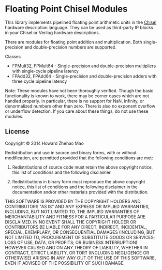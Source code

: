 # Floating Point Chisel Modules

This library implements pipelined floating point arithmetic units in the
[Chisel](https://chisel.eecs.berkeley.edu/) hardware description language.
They can be used as third-party IP blocks in your Chisel or Verilog hardware
descriptions.

There are modules for floating point addition and multiplication.
Both single-precision and double-precision numbers are supported.

Classes

 * FPMult32, FPMult64 - Single-precision and double-precision multipliers with
   single-cycle pipeline latency
 * FPAdd32, FPAdd64 - Single-precision and double-precision adders with
   three cycle pipeline latency

Note: These modules have not been thoroughly verified. Though the basic
functionality is known to work, there may be corner cases which are not
handled properly. In particular, there is no support for NaN, infinity, or
denormalized numbers other than zero. There is also no exponent overflow or
underflow detection. If you care about these things, do not use these modules.

## License

Copyright © 2014 Howard Zhehao Mao

Redistribution and use in source and binary forms, with or without 
modification, are permitted provided that the following conditions are met:

1. Redistributions of source code must retain the above copyright notice, this 
list of conditions and the following disclaimer.

2. Redistributions in binary form must reproduce the above copyright notice, 
this list of conditions and the following disclaimer in the documentation 
and/or other materials provided with the distribution.

THIS SOFTWARE IS PROVIDED BY THE COPYRIGHT HOLDERS AND CONTRIBUTORS "AS IS" AND 
ANY EXPRESS OR IMPLIED WARRANTIES, INCLUDING, BUT NOT LIMITED TO, THE IMPLIED 
WARRANTIES OF MERCHANTABILITY AND FITNESS FOR A PARTICULAR PURPOSE ARE 
DISCLAIMED. IN NO EVENT SHALL THE COPYRIGHT HOLDER OR CONTRIBUTORS BE LIABLE 
FOR ANY DIRECT, INDIRECT, INCIDENTAL, SPECIAL, EXEMPLARY, OR CONSEQUENTIAL 
DAMAGES (INCLUDING, BUT NOT LIMITED TO, PROCUREMENT OF SUBSTITUTE GOODS OR 
SERVICES; LOSS OF USE, DATA, OR PROFITS; OR BUSINESS INTERRUPTION) HOWEVER 
CAUSED AND ON ANY THEORY OF LIABILITY, WHETHER IN CONTRACT, STRICT LIABILITY, 
OR TORT (INCLUDING NEGLIGENCE OR OTHERWISE) ARISING IN ANY WAY OUT OF THE USE 
OF THIS SOFTWARE, EVEN IF ADVISED OF THE POSSIBILITY OF SUCH DAMAGE.
